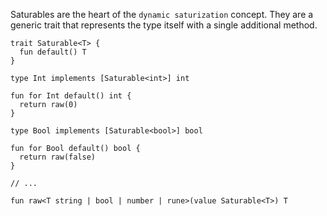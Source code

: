 Saturables are the heart of the `dynamic saturization` concept. They are a generic trait that represents the type itself with a single additional method.

```
trait Saturable<T> {
  fun default() T
}

type Int implements [Saturable<int>] int

fun for Int default() int {
  return raw(0)
}

type Bool implements [Saturable<bool>] bool

fun for Bool default() bool {
  return raw(false)
}

// ...

fun raw<T string | bool | number | rune>(value Saturable<T>) T
```